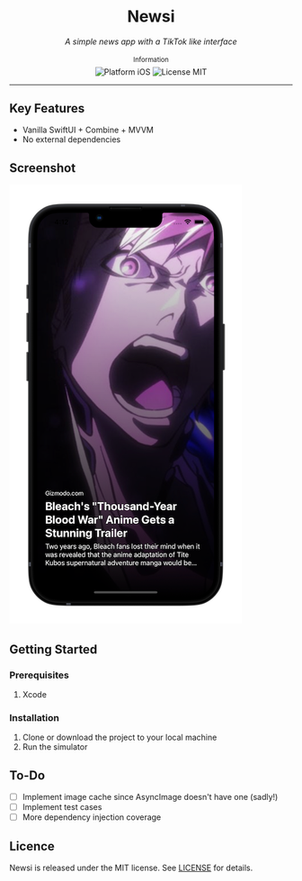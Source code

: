 <div align="center">
    <h1>Newsi</h1>
    <i>A simple news app with a TikTok like interface</i>
</div>

<br />

<div align="center">
    <sup>Information</sup>
    <br />
    <img alt="Platform iOS" src="https://img.shields.io/badge/platform-iOS-orange.svg" />
    <img alt="License MIT" src="https://img.shields.io/badge/licence-MIT-brightgreen.svg" />
</div>

---

## Key Features
- Vanilla SwiftUI + Combine + MVVM
- No external dependencies

## Screenshot
![App Screenshot](./Assets/Mockup.png)

## Getting Started

### Prerequisites
1. Xcode

### Installation
1. Clone or download the project to your local machine
2. Run the simulator

## To-Do
- [ ] Implement image cache since AsyncImage doesn't have one (sadly!)
- [ ] Implement test cases
- [ ] More dependency injection coverage

## Licence
Newsi is released under the MIT license. See [LICENSE](./LICENSE) for details.
